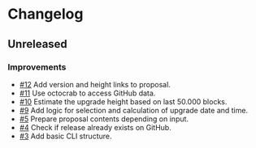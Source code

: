 # Changelog

## Unreleased

### Improvements

- [#12](https://github.com/MalteHerrmann/upgrade-helper/pull/12) Add version and height links to proposal.
- [#11](https://github.com/MalteHerrmann/upgrade-helper/pull/11) Use octocrab to access GitHub data.
- [#10](https://github.com/MalteHerrmann/upgrade-helper/pull/10) Estimate the upgrade height based on last 50.000 blocks.
- [#9](https://github.com/MalteHerrmann/upgrade-helper/pull/9) Add logic for selection and calculation of upgrade date and time.
- [#5](https://github.com/MalteHerrmann/upgrade-helper/pull/5) Prepare proposal contents depending on input.
- [#4](https://github.com/MalteHerrmann/upgrade-helper/pull/4) Check if release already exists on GitHub.
- [#3](https://github.com/MalteHerrmann/upgrade-helper/pull/3) Add basic CLI structure.
